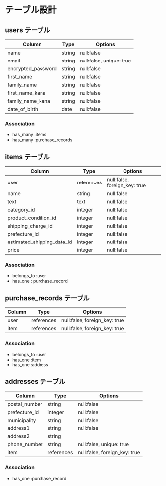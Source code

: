 # テーブル設計

## users テーブル

| Column             | Type   | Options                  |
| ------------------ | ------ | ------------------------ |
| name               | string | null:false               |
| email              | string | null:false, unique: true |
| encrypted_password | string | null:false               |
| first_name         | string | null:false               |
| family_name        | string | null:false               |
| first_name_kana    | string | null:false               |
| family_name_kana   | string | null:false               |
| date_of_birth      | date   | null:false               |

### Association

- has_many :items
- has_many :purchase_records

## items テーブル

| Column                     | Type       | Options                        |
| -------------------------- | ---------- | ------------------------------ |
| user                       | references | null:false, foreign_key: true |
| name                       | string     | null:false                     |
| text                       | text       | null:false                     |
| category_id                | integer    | null:false                     |
| product_condition_id       | integer    | null:false                     |
| shipping_charge_id         | integer    | null:false                     |
| prefecture_id              | integer    | null:false                     |
| estimated_shipping_date_id | integer    | null:false                     |
| price                      | integer    | null:false                     |

### Association

- belongs_to :user
- has_one : purchase_record

## purchase_records テーブル

| Column | Type       | Options                        |
| ------ | ---------- | ------------------------------ |
| user   | references | null:false, foreign_key: true |
| item  | references | null:false, foreign_key: true |

### Association
- belongs_to :user
- has_one :item
- has_one :address

## addresses テーブル

| Column        | Type       | Options                       |
| ------------- | ---------- | ----------------------------- |
| postal_number | string     | null:false                    |
| prefecture_id | integer    | null:false                    |
| municipality  | string     | null:false                    |
| address1      | string     | null:false                    |
| address2      | string     |                               |
| phone_number  | string     | null:false, unique: true      |
| item          | references | null:false, foreign_key: true |

### Association

- has_one :purchase_record




